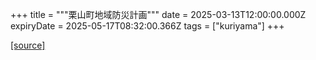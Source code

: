 +++
title = """栗山町地域防災計画"""
date = 2025-03-13T12:00:00.000Z
expiryDate = 2025-05-17T08:32:00.366Z
tags = ["kuriyama"]
+++


[[source]](https://www.town.kuriyama.hokkaido.jp/soshiki/28/989.html)
